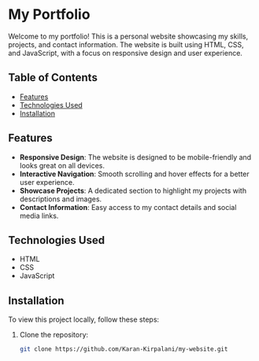 # My Portfolio

Welcome to my portfolio! This is a personal website showcasing my skills, projects, and contact information. The website is built using HTML, CSS, and JavaScript, with a focus on responsive design and user experience.

## Table of Contents

- [Features](#features)
- [Technologies Used](#technologies-used)
- [Installation](#installation)


## Features

- **Responsive Design**: The website is designed to be mobile-friendly and looks great on all devices.
- **Interactive Navigation**: Smooth scrolling and hover effects for a better user experience.
- **Showcase Projects**: A dedicated section to highlight my projects with descriptions and images.
- **Contact Information**: Easy access to my contact details and social media links.

## Technologies Used

- HTML
- CSS
- JavaScript

## Installation

To view this project locally, follow these steps:

1. Clone the repository:
   ```bash
   git clone https://github.com/Karan-Kirpalani/my-website.git
